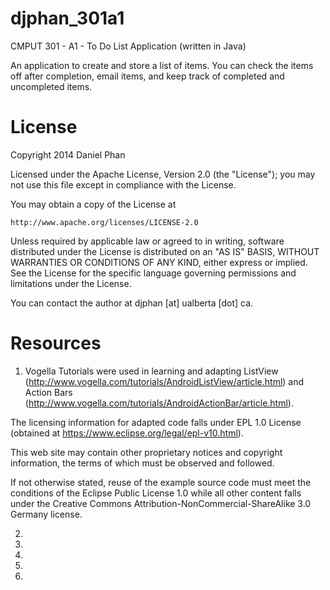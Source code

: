djphan_301a1
=============

CMPUT 301 - A1 - To Do List Application (written in Java)

An application to create and store a list of items. You can check
the items off after completion, email items, and keep track
of completed and uncompleted items.

License
=======

Copyright 2014 Daniel Phan

Licensed under the Apache License, Version 2.0 (the "License");
you may not use this file except in compliance with the License.

You may obtain a copy of the License at

	http://www.apache.org/licenses/LICENSE-2.0

Unless required by applicable law or agreed to in writing, software
distributed under the License is distributed on an "AS IS" BASIS,
WITHOUT WARRANTIES OR CONDITIONS OF ANY KIND, either express or implied.
See the License for the specific language governing permissions and
limitations under the License.

You can contact the author at djphan [at] ualberta [dot] ca.


Resources
===========

1. Vogella Tutorials were used in learning and adapting 
ListView (http://www.vogella.com/tutorials/AndroidListView/article.html) and 
Action Bars (http://www.vogella.com/tutorials/AndroidActionBar/article.html).

The licensing information for adapted code falls under EPL 1.0 License 
(obtained at https://www.eclipse.org/legal/epl-v10.html). 

This web site may contain other proprietary notices and copyright 
information, the terms of which must be observed and followed. 

If not otherwise stated, reuse of the example source code must meet 
the conditions of the Eclipse Public License 1.0 while all other content 
falls under the Creative Commons Attribution-NonCommercial-ShareAlike 3.0 
Germany license. 

2.
3.
4.
5.
6.

